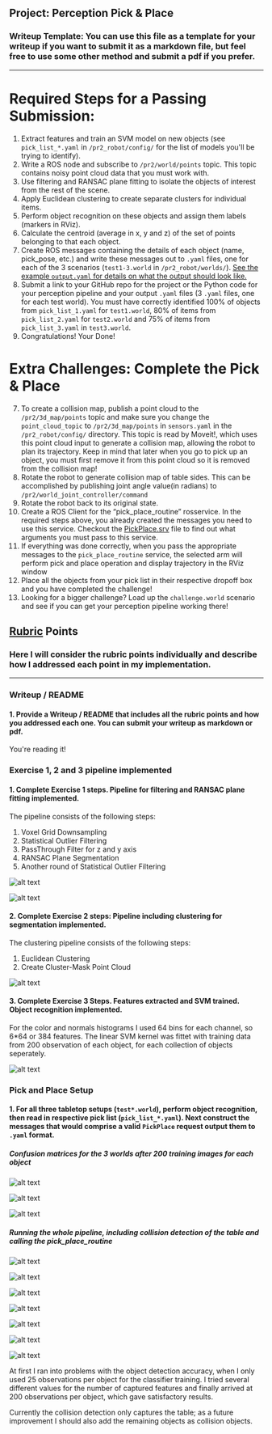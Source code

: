 ## Project: Perception Pick & Place
### Writeup Template: You can use this file as a template for your writeup if you want to submit it as a markdown file, but feel free to use some other method and submit a pdf if you prefer.

---

[//]: # (Image References)

[labels]: ./writeup/labels_1.PNG
[cluster]: ./writeup/pcl_cluster.PNG
[objects]: ./writeup/pcl_objects.PNG
[table]: ./writeup/pcl_table.PNG
[image1]: ./writeup/labels_1.PNG
[conf1]: ./writeup/confusion_1.PNG
[conf2]: ./writeup/confusion_2.PNG
[conf3]: ./writeup/confusion_3.PNG
[world1]: ./writeup/world1.PNG
[world1_2]: ./writeup/world1_2.PNG
[world2]: ./writeup/world2.PNG
[world2_2]: ./writeup/world2_2.PNG
[world2_3]: ./writeup/world2_3.PNG
[world3]: ./writeup/world3.PNG
[world3_2]: ./writeup/world3_2.PNG



# Required Steps for a Passing Submission:
1. Extract features and train an SVM model on new objects (see `pick_list_*.yaml` in `/pr2_robot/config/` for the list of models you'll be trying to identify). 
2. Write a ROS node and subscribe to `/pr2/world/points` topic. This topic contains noisy point cloud data that you must work with.
3. Use filtering and RANSAC plane fitting to isolate the objects of interest from the rest of the scene.
4. Apply Euclidean clustering to create separate clusters for individual items.
5. Perform object recognition on these objects and assign them labels (markers in RViz).
6. Calculate the centroid (average in x, y and z) of the set of points belonging to that each object.
7. Create ROS messages containing the details of each object (name, pick_pose, etc.) and write these messages out to `.yaml` files, one for each of the 3 scenarios (`test1-3.world` in `/pr2_robot/worlds/`).  [See the example `output.yaml` for details on what the output should look like.](https://github.com/udacity/RoboND-Perception-Project/blob/master/pr2_robot/config/output.yaml)  
8. Submit a link to your GitHub repo for the project or the Python code for your perception pipeline and your output `.yaml` files (3 `.yaml` files, one for each test world).  You must have correctly identified 100% of objects from `pick_list_1.yaml` for `test1.world`, 80% of items from `pick_list_2.yaml` for `test2.world` and 75% of items from `pick_list_3.yaml` in `test3.world`.
9. Congratulations!  Your Done!

# Extra Challenges: Complete the Pick & Place
7. To create a collision map, publish a point cloud to the `/pr2/3d_map/points` topic and make sure you change the `point_cloud_topic` to `/pr2/3d_map/points` in `sensors.yaml` in the `/pr2_robot/config/` directory. This topic is read by Moveit!, which uses this point cloud input to generate a collision map, allowing the robot to plan its trajectory.  Keep in mind that later when you go to pick up an object, you must first remove it from this point cloud so it is removed from the collision map!
8. Rotate the robot to generate collision map of table sides. This can be accomplished by publishing joint angle value(in radians) to `/pr2/world_joint_controller/command`
9. Rotate the robot back to its original state.
10. Create a ROS Client for the “pick_place_routine” rosservice.  In the required steps above, you already created the messages you need to use this service. Checkout the [PickPlace.srv](https://github.com/udacity/RoboND-Perception-Project/tree/master/pr2_robot/srv) file to find out what arguments you must pass to this service.
11. If everything was done correctly, when you pass the appropriate messages to the `pick_place_routine` service, the selected arm will perform pick and place operation and display trajectory in the RViz window
12. Place all the objects from your pick list in their respective dropoff box and you have completed the challenge!
13. Looking for a bigger challenge?  Load up the `challenge.world` scenario and see if you can get your perception pipeline working there!

## [Rubric](https://review.udacity.com/#!/rubrics/1067/view) Points
### Here I will consider the rubric points individually and describe how I addressed each point in my implementation.  

---
### Writeup / README

#### 1. Provide a Writeup / README that includes all the rubric points and how you addressed each one.  You can submit your writeup as markdown or pdf.  

You're reading it!

### Exercise 1, 2 and 3 pipeline implemented
#### 1. Complete Exercise 1 steps. Pipeline for filtering and RANSAC plane fitting implemented.

The pipeline consists of the following steps:
1. Voxel Grid Downsampling
2. Statistical Outlier Filtering
3. PassThrough Filter for z and y axis
4. RANSAC Plane Segmentation
5. Another round of Statistical Outlier Filtering

![alt text][table]


![alt text][objects]

#### 2. Complete Exercise 2 steps: Pipeline including clustering for segmentation implemented. 

The clustering pipeline consists of the following steps:
1. Euclidean Clustering
2. Create Cluster-Mask Point Cloud

![alt text][cluster]


#### 3. Complete Exercise 3 Steps.  Features extracted and SVM trained.  Object recognition implemented.

For the color and normals histograms I used 64 bins for each channel, so 6*64 or 384 features.
The linear SVM kernel was fittet with training data from 200 observation of each object, 
for each collection of objects seperately.

![alt text][labels]


### Pick and Place Setup

#### 1. For all three tabletop setups (`test*.world`), perform object recognition, then read in respective pick list (`pick_list_*.yaml`). Next construct the messages that would comprise a valid `PickPlace` request output them to `.yaml` format.

##### Confusion matrices for the 3 worlds after 200 training images for each object

![alt text][conf1]

![alt text][conf2]

![alt text][conf3]


##### Running the whole pipeline, including collision detection of the table and calling the pick_place_routine


![alt text][world1]

![alt text][world1_2]

![alt text][world2]

![alt text][world2_2]

![alt text][world2_3]

![alt text][world3]

![alt text][world3_2]


At first I ran into problems with the object detection accuracy, when I only used 25 observations per object for the classifier training.
I tried several different values for the number of captured features and finally arrived at 200 observations per object, 
which gave satisfactory results.

Currently the collision detection only captures the table; as a future improvement I should also add the remaining objects as collision objects.


